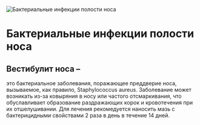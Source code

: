 ![Бактериальные инфекции полости носа](bakter.jpg)

# Бактериальные инфекции полости носа

## Вестибулит носа – 

это бактериальное заболевания, поражающее преддверие носа, вызываемое, как правило, Staphylococcus aureus. Заболевание может возникать из-за ковыряния в носу или частого отсмаркивания, что обуславливает образование раздражающих корок и кровотечения при их отшелушивании. Для лечения рекомедуется наносить мазь с бактерицидными свойствами 2 раза в день в течение 14 дней.